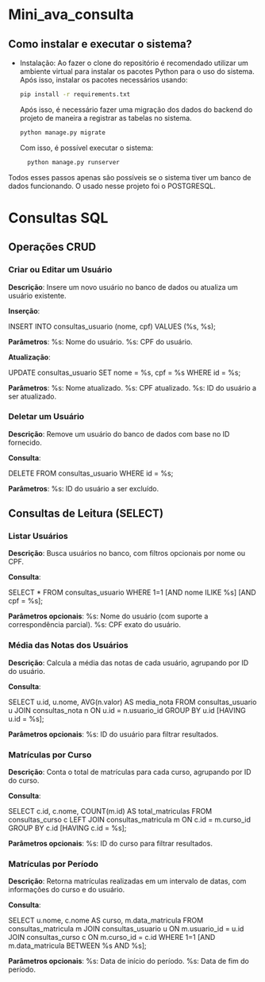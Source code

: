 # Mini_ava_consulta

## Como instalar e executar o sistema?
- Instalação:
  Ao fazer o clone do repositório é recomendado utilizar um ambiente virtual para instalar os pacotes Python para o uso do sistema. Após isso, instalar os pacotes necessários usando:
  ```bash
  pip install -r requirements.txt
  ```
  Após isso, é necessário fazer uma migração dos dados do backend do projeto de maneira a registrar as tabelas no sistema.
  ```bash
  python manage.py migrate
  ```
  Com isso, é possível executar o sistema:
  ```bash
    python manage.py runserver
  ```

Todos esses passos apenas são possíveis se o sistema tiver um banco de dados funcionando. O usado nesse projeto foi o POSTGRESQL.


# Consultas SQL

## Operações CRUD
### Criar ou Editar um Usuário

**Descrição**: Insere um novo usuário no banco de dados ou atualiza um usuário existente.

**Inserção**:

INSERT INTO consultas_usuario (nome, cpf)
VALUES (%s, %s);

**Parâmetros**:
%s: Nome do usuário.
%s: CPF do usuário.

**Atualização**:

UPDATE consultas_usuario 
SET nome = %s, cpf = %s 
WHERE id = %s;

**Parâmetros**:
%s: Nome atualizado.
%s: CPF atualizado.
%s: ID do usuário a ser atualizado.

### Deletar um Usuário
**Descrição**: Remove um usuário do banco de dados com base no ID fornecido.

**Consulta**:

DELETE FROM consultas_usuario 
WHERE id = %s;

**Parâmetros**:
%s: ID do usuário a ser excluído.

## Consultas de Leitura (SELECT)
### Listar Usuários
**Descrição**: Busca usuários no banco, com filtros opcionais por nome ou CPF.

**Consulta**:

SELECT * FROM consultas_usuario 
WHERE 1=1
[AND nome ILIKE %s]
[AND cpf = %s];

**Parâmetros opcionais**:
%s: Nome do usuário (com suporte a correspondência parcial).
%s: CPF exato do usuário.

### Média das Notas dos Usuários
**Descrição**: Calcula a média das notas de cada usuário, agrupando por ID do usuário.

**Consulta**:

SELECT u.id, u.nome, AVG(n.valor) AS media_nota
FROM consultas_usuario u
JOIN consultas_nota n ON u.id = n.usuario_id
GROUP BY u.id
[HAVING u.id = %s];

**Parâmetros opcionais**:
%s: ID do usuário para filtrar resultados.

### Matrículas por Curso
**Descrição**: Conta o total de matrículas para cada curso, agrupando por ID do curso.

**Consulta**:

SELECT c.id, c.nome, COUNT(m.id) AS total_matriculas
FROM consultas_curso c
LEFT JOIN consultas_matricula m ON c.id = m.curso_id
GROUP BY c.id
[HAVING c.id = %s];

**Parâmetros opcionais**:
%s: ID do curso para filtrar resultados.

### Matrículas por Período
**Descrição**: Retorna matrículas realizadas em um intervalo de datas, com informações do curso e do usuário.

**Consulta**:

SELECT u.nome, c.nome AS curso, m.data_matricula
FROM consultas_matricula m
JOIN consultas_usuario u ON m.usuario_id = u.id
JOIN consultas_curso c ON m.curso_id = c.id
WHERE 1=1
[AND m.data_matricula BETWEEN %s AND %s];

**Parâmetros opcionais**:
%s: Data de início do período.
%s: Data de fim do período.
